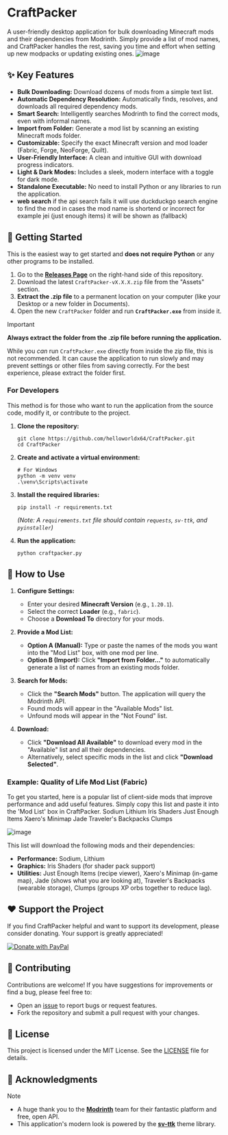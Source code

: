 # CraftPacker

A user-friendly desktop application for bulk downloading Minecraft mods and their dependencies from Modrinth. Simply provide a list of mod names, and CraftPacker handles the rest, saving you time and effort when setting up new modpacks or updating existing ones.
![image](https://github.com/user-attachments/assets/804444fc-2729-431f-9fdd-8f9dba97fcce)

## ✨ Key Features

*   **Bulk Downloading:** Download dozens of mods from a simple text list.
*   **Automatic Dependency Resolution:** Automatically finds, resolves, and downloads all required dependency mods.
*   **Smart Search:** Intelligently searches Modrinth to find the correct mods, even with informal names.
*   **Import from Folder:** Generate a mod list by scanning an existing Minecraft mods folder.
*   **Customizable:** Specify the exact Minecraft version and mod loader (Fabric, Forge, NeoForge, Quilt).
*   **User-Friendly Interface:** A clean and intuitive GUI with download progress indicators.
*   **Light & Dark Modes:** Includes a sleek, modern interface with a toggle for dark mode.
*   **Standalone Executable:** No need to install Python or any libraries to run the application.
*   **web search** if the api search fails it will use duckduckgo search engine to find the mod in cases the mod name is shortend or incorrect for example jei (just enough items) it will be shown as (fallback)
## 🚀 Getting Started

This is the easiest way to get started and **does not require Python** or any other programs to be installed.

1.  Go to the [**Releases Page**](https://github.com/helloworldx64/CraftPacker/releases) on the right-hand side of this repository.
2.  Download the latest `CraftPacker-vX.X.X.zip` file from the "Assets" section.
3.  **Extract the .zip file** to a permanent location on your computer (like your Desktop or a new folder in Documents).
4.  Open the new `CraftPacker` folder and run **`CraftPacker.exe`** from inside it.

> [!IMPORTANT]
> **Always extract the folder from the .zip file before running the application.**
>
> While you *can* run `CraftPacker.exe` directly from inside the zip file, this is not recommended. It can cause the application to run slowly and may prevent settings or other files from saving correctly. For the best experience, please extract the folder first.
### For Developers

This method is for those who want to run the application from the source code, modify it, or contribute to the project.

1.  **Clone the repository:**
    ```
    git clone https://github.com/helloworldx64/CraftPacker.git
    cd CraftPacker
    ```

2.  **Create and activate a virtual environment:**
    ```
    # For Windows
    python -m venv venv
    .\venv\Scripts\activate
    ```

3.  **Install the required libraries:**
    ```
    pip install -r requirements.txt
    ```
    *(Note: A `requirements.txt` file should contain `requests`, `sv-ttk`, and `pyinstaller`)*

4.  **Run the application:**
    ```
    python craftpacker.py
    ```

## 📖 How to Use

1.  **Configure Settings:**
    *   Enter your desired **Minecraft Version** (e.g., `1.20.1`).
    *   Select the correct **Loader** (e.g., `fabric`).
    *   Choose a **Download To** directory for your mods.

2.  **Provide a Mod List:**
    *   **Option A (Manual):** Type or paste the names of the mods you want into the "Mod List" box, with one mod per line.
    *   **Option B (Import):** Click **"Import from Folder..."** to automatically generate a list of names from an existing mods folder.

3.  **Search for Mods:**
    *   Click the **"Search Mods"** button. The application will query the Modrinth API.
    *   Found mods will appear in the "Available Mods" list.
    *   Unfound mods will appear in the "Not Found" list.

4.  **Download:**
    *   Click **"Download All Available"** to download every mod in the "Available" list and all their dependencies.
    *   Alternatively, select specific mods in the list and click **"Download Selected"**.

### Example: Quality of Life Mod List (Fabric)

To get you started, here is a popular list of client-side mods that improve performance and add useful features. Simply copy this list and paste it into the 'Mod List' box in CraftPacker.
Sodium
Lithium
Iris Shaders
Just Enough Items
Xaero's Minimap
Jade
Traveler's Backpacks
Clumps


![image](https://github.com/user-attachments/assets/9671b0f8-20ec-4dc8-87a3-eb4fed583f2f)

This list will download the following mods and their dependencies:
*   **Performance:** Sodium, Lithium
*   **Graphics:** Iris Shaders (for shader pack support)
*   **Utilities:** Just Enough Items (recipe viewer), Xaero's Minimap (in-game map), Jade (shows what you are looking at), Traveler's Backpacks (wearable storage), Clumps (groups XP orbs together to reduce lag).
## ❤️ Support the Project

If you find CraftPacker helpful and want to support its development, please consider donating. Your support is greatly appreciated!

[![Donate with PayPal](https://raw.githubusercontent.com/stefan-niedermann/paypal-donate-button/master/paypal-donate-button.png)](https://www.paypal.com/donate/?business=4UZWFGSW6C478&no_recurring=0&item_name=Donate+to+helloworldx64&currency_code=USD )

## 🤝 Contributing

Contributions are welcome! If you have suggestions for improvements or find a bug, please feel free to:
*   Open an [issue](https://github.com/helloworldx64/CraftPacker/issues) to report bugs or request features.
*   Fork the repository and submit a pull request with your changes.

## 📜 License

This project is licensed under the MIT License. See the [LICENSE](LICENSE) file for details.

## 🙏 Acknowledgments

> [!NOTE]
> *   A huge thank you to the [**Modrinth**](https://modrinth.com/) team for their fantastic platform and free, open API.
> *   This application's modern look is powered by the [**sv-ttk**](https://github.com/rdbende/sv-ttk) theme library.



